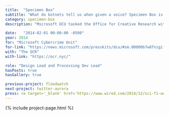 ```yaml
---
title:  "Specimen Box"
subtitle: "What do botnets tell us when given a voice? Specimen Box is a research tool that lets us explore the personality of those malware networks."
category: specimen-box
description: "Microsoft DCU tasked the Office for Creative Research with exploring the organic structures and behaviors uncovered by observing millions of zombie computers. The resulting application is an interactive, audiovisual installation living in Microsoft’s Cybercrime Center."

date:   "2014-02-01 00:00:00 -0500"
year: 2014
for: "Microsoft Cybercrime Unit"
for-link: "https://news.microsoft.com/presskits/dcu/#sm.00000b7w8fnigif79rsp9bqb4m5p1"
with: "The OCR"
with-link: "https://ocr.nyc/"

role: "Design Lead and Processing Dev Lead"
hasPosts: true
hasGallery: true

previous-project: floodwatch
next-project: twitter-aurora
press: <a target='_blank' href='https://www.wired.com/2014/12/sci-fi-worthy-interface-tracking-criminal-botnets/'>Wired</a>
---
```


{% include project-page.html %}
